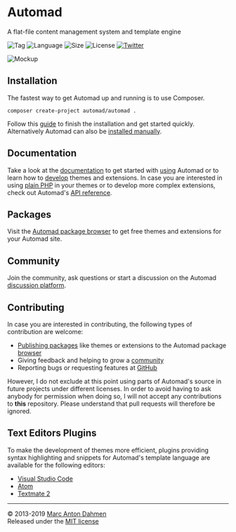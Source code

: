 # Automad

A flat-file content management system and template engine

![Tag](https://img.shields.io/github/v/tag/marcantondahmen/automad?include_prereleases&sort=semver)
![Language](https://img.shields.io/github/languages/top/marcantondahmen/automad)
![Size](https://img.shields.io/github/languages/code-size/marcantondahmen/automad)
![License](https://img.shields.io/github/license/marcantondahmen/automad?color=blue)
[![Twitter](https://img.shields.io/twitter/follow/automadcms?label=Follow)](https://twitter.com/automadcms)

![Mockup](https://automad.org/shared/readme.png)     

## Installation

The fastest way to get Automad up and running is to use Composer.

	composer create-project automad/automad .

Follow this [guide](https://automad.org/getting-started#composer) to finish the installation and get started quickly.    
Alternatively Automad can also be [installed manually](https://automad.org/getting-started#manual-installation).

## Documentation

Take a look at the [documentation](https://automad.org) to get started with [using](https://automad.org/user-guide) Automad or to learn how to [develop](https://automad.org/developer-guide) themes and extensions. In case you are interested in using [plain PHP](https://automad.org/developer-guide/building-themes/plain-php) in your themes or to develop more complex extensions, check out Automad's [API reference](https://api.automad.org).

## Packages

Visit the [Automad package browser](https://packages.automad.org) to get free themes and extensions for your Automad site.

## Community

Join the community, ask questions or start a discussion on the Automad [discussion platform](https://discuss.automad.org).

## Contributing

In case you are interested in contributing, the following types of contribution are welcome:

* [Publishing packages](https://automad.org/developer-guide/publishing-packages) like themes or extensions to the Automad package [browser](https://packages.automad.org)
* Giving feedback and helping to grow a [community](https://discuss.automad.org)
* Reporting bugs or requesting features at [GitHub](https://github.com/marcantondahmen/automad/issues)
     
However, I do not exclude at this point using parts of Automad's source in future projects under different licenses. In order to avoid having to ask anybody for permission when doing so, I will not accept any contributions to **this** repository. Please understand that pull requests will therefore be ignored.   

## Text Editors Plugins

To make the development of themes more efficient, plugins providing syntax highlighting and snippets for Automad's template language are available for the following editors:

* [Visual Studio Code](https://marketplace.visualstudio.com/items?itemName=MarcAntonDahmen.automad)
* [Atom](https://atom.io/packages/language-automad)
* [Textmate 2](https://github.com/marcantondahmen/automad.tmbundle)

---
      
© 2013-2019 [Marc Anton Dahmen](https://marcdahmen.de)     
Released under the [MIT license](https://automad.org/license) 